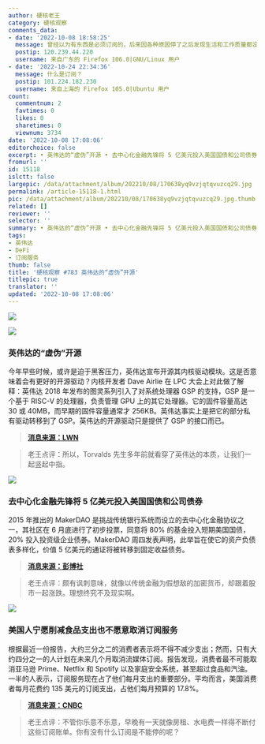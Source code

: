 ```yaml
---
author: 硬核老王
category: 硬核观察
comments_data:
- date: '2022-10-08 18:58:25'
  message: 曾经以为有东西是必须订阅的，后来因各种原因停了之后发现生活和工作质量都没有下降，然后没了
  postip: 120.239.44.220
  username: 来自广东的 Firefox 106.0|GNU/Linux 用户
- date: '2022-10-24 22:34:36'
  message: 什么是订阅？
  postip: 101.224.182.230
  username: 来自上海的 Firefox 105.0|Ubuntu 用户
count:
  commentnum: 2
  favtimes: 0
  likes: 0
  sharetimes: 0
  viewnum: 3734
date: '2022-10-08 17:08:06'
editorchoice: false
excerpt: • 英伟达的“虚伪”开源 • 去中心化金融先锋将 5 亿美元投入美国国债和公司债券 • 美国人宁愿削减食品支出也不愿意取消订阅服务
fromurl: ''
id: 15118
islctt: false
largepic: /data/attachment/album/202210/08/170638yq9vzjqtqvuzcq29.jpg
permalink: /article-15118-1.html
pic: /data/attachment/album/202210/08/170638yq9vzjqtqvuzcq29.jpg.thumb.jpg
related: []
reviewer: ''
selector: ''
summary: • 英伟达的“虚伪”开源 • 去中心化金融先锋将 5 亿美元投入美国国债和公司债券 • 美国人宁愿削减食品支出也不愿意取消订阅服务
tags:
- 英伟达
- DeFi
- 订阅服务
thumb: false
title: '硬核观察 #783 英伟达的“虚伪”开源'
titlepic: true
translator: ''
updated: '2022-10-08 17:08:06'
---
```


![](/data/attachment/album/202210/08/170638yq9vzjqtqvuzcq29.jpg)


![](/data/attachment/album/202210/08/170651hs0po8p1v9og19wf.jpg)


### 英伟达的“虚伪”开源


今年早些时候，或许是迫于黑客压力，英伟达宣布开源其内核驱动模块。这是否意味着会有更好的开源驱动？内核开发者 Dave Airlie 在 LPC 大会上对此做了解释：英伟达 2018 年发布的图灵系列引入了对系统处理器 GSP 的支持，GSP 是一个基于 RISC-V 的处理器，负责管理 GPU 上的其它处理器。它的固件容量高达 30 或 40MB，而早期的固件容量通常才 256KB。英伟达事实上是把它的部分私有驱动转移到了 GSP。英伟达的开源驱动只是提供了 GSP 的接口而已。



> 
> **[消息来源：LWN](https://lwn.net/SubscriberLink/910343/e360e44a7a63b1b7/)**
> 
> 
> 



> 
> 老王点评：所以，Torvalds 先生多年前就看穿了英伟达的本质，让我们一起竖起中指。
> 
> 
> 


![](/data/attachment/album/202210/08/170704e0f28t882tgppf2u.jpg)


### 去中心化金融先锋将 5 亿美元投入美国国债和公司债券


2015 年推出的 MakerDAO 是挑战传统银行系统而设立的去中心化金融协议之一，其社区在 6 月底进行了初步投票，同意将 80% 的基金投入短期美国国债，20% 投入投资级企业债券。MakerDAO 周四发表声明，此举旨在使它的资产负债表多样化，价值 5 亿美元的通证将被转移到固定收益债务。



> 
> **[消息来源：彭博社](https://www.bloomberg.com/news/articles/2022-10-06/defi-protocol-makerdao-puts-500-million-in-treasuries-corporates)**
> 
> 
> 



> 
> 老王点评：颇有讽刺意味，就像以传统金融为假想敌的加密货币，却跟着股市一起涨跌。理想终究不及现实啊。
> 
> 
> 


![](/data/attachment/album/202210/08/170742nzz2d6n8mchomnez.jpg)


### 美国人宁愿削减食品支出也不愿意取消订阅服务


根据最近一份报告，大约三分之二的消费者表示将不得不减少支出；然而，只有大约四分之一的人计划在未来几个月取消流媒体订阅。报告发现，消费者最不可能取消亚马逊 Prime、Netflix 和 Spotify 以及家庭安全系统，甚至超过食品和汽油。一半的人表示，订阅服务现在占了他们每月支出的重要部分。平均而言，美国消费者每月花费约 135 美元的订阅支出，占他们每月预算的 17.8%。



> 
> **[消息来源：CNBC](https://www.cnbc.com/2022/10/06/consumers-prioritize-netflix-amazon-prime-over-groceries-and-gas.html)**
> 
> 
> 



> 
> 老王点评：不管你乐意不乐意，早晚有一天就像房租、水电费一样得不断付这些订阅账单。你有没有什么订阅是不能停的呢？
> 
> 
>